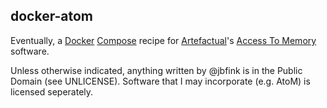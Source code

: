 docker-atom
-----------
Eventually, a [Docker](http://docker.com) [Compose](https://docs.docker.com/compose/) recipe for [Artefactual](http://www.artefactual.com/)'s [Access To Memory](http://www.artefactual.com/services/atom-2/) software. 

Unless otherwise indicated, anything written by @jbfink is in the Public Domain (see UNLICENSE). Software that I may incorporate (e.g. AtoM) is licensed seperately.
